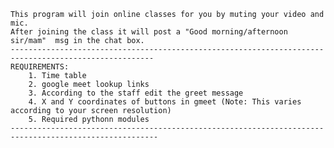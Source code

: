     This program will join online classes for you by muting your video and mic.
    After joining the class it will post a "Good morning/afternoon sir/mam"  msg in the chat box. 
    ------------------------------------------------------------------------------------------------------
    REQUIREMENTS:
        1. Time table
        2. google meet lookup links
        3. According to the staff edit the greet message
        4. X and Y coordinates of buttons in gmeet (Note: This varies according to your screen resolution)
        5. Required pythonn modules                                                                     
    -------------------------------------------------------------------------------------------------------
